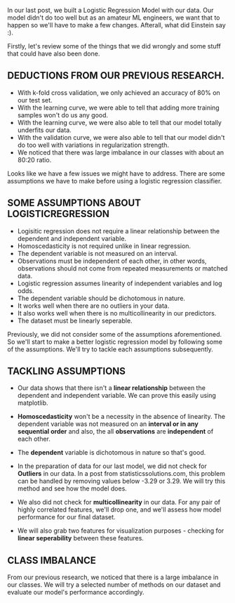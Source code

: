 In our last post, we built a Logistic Regression Model with our data. Our model didn't do too well but as an amateur ML engineers, we want that to happen so we'll have to make a few changes. Afterall, what did Einstein say :).

Firstly, let's review some of the things that we did wrongly and some stuff that could have also been done.

## DEDUCTIONS FROM OUR PREVIOUS RESEARCH.
- With k-fold cross validation, we only achieved an accuracy of 80% on our test set.
- With the learning curve, we were able to tell that adding more training samples won't do us any good.
- With the learning curve, we were also able to tell that our model totally underfits our data.
- With the validation curve, we were also able to tell that our model didn't do too well with variations in regularization strength.
- We noticed that there was large imbalance in our classes with about an 80:20 ratio.


Looks like we have a few issues we might have to address. There are some assumptions we have to make before using a logistic regression classifier.

## SOME ASSUMPTIONS ABOUT LOGISTICREGRESSION 
- Logisitic regression does not require a linear relationship between the dependent and independent variable.
- Homoscedasticity is not required unlike in linear regression.
- The dependent variable is not measured on an interval.
- Observations must be independent of each other, in other words, observations should not come from repeated measurements or     matched data.
- Logistic regression assumes linearity of independent variables and log odds.
- The dependent variable should be dichotomous in nature.
- It works well when there are no outliers in your data.
- It also works well when there is no multicollinearity in our predictors. 
- The dataset must be linearly seperable.

Previously, we did not consider some of the assumptions aforementioned. So we'll start to make a better logistic regression model by following some of the assumptions. We'll try to tackle each assumptions subsequently.

## TACKLING ASSUMPTIONS
- Our data shows that there isn't a **linear relationship** between the dependent and independent variable. We can prove this easily using matplotlib. 

- **Homoscedasticity** won't be a necessity in the absence of linearity. The dependent variable was not measured on an **interval or in any sequential order** and also, the all **observations** are **independent** of each other.

- The **dependent** variable is dichotomous in nature so that's good.

- In the preparation of data for our last model, we did not check for **Outliers** in our data. In a post from statisticssolutions.com, this problem can be handled by removing values below -3.29 or 3.29. We will try this method and see how the model does.

- We also did not check for **multicollinearity** in our data. For any pair of highly correlated features, we'll drop one, and we'll assess how model performance for our final dataset.

- We will also grab two features for visualization purposes - checking for **linear seperability** between these features.

## CLASS IMBALANCE
From our previous research, we noticed that there is a large imbalance in our classes. We will try a selected number of methods on our dataset and evaluate our model's performance accordingly.








